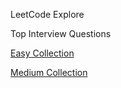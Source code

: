 LeetCode Explore


Top Interview Questions  

[Easy Collection](https://leetcode.com/explore/interview/card/top-interview-questions-easy/)

[Medium Collection](https://leetcode.com/explore/interview/card/top-interview-questions-medium/)